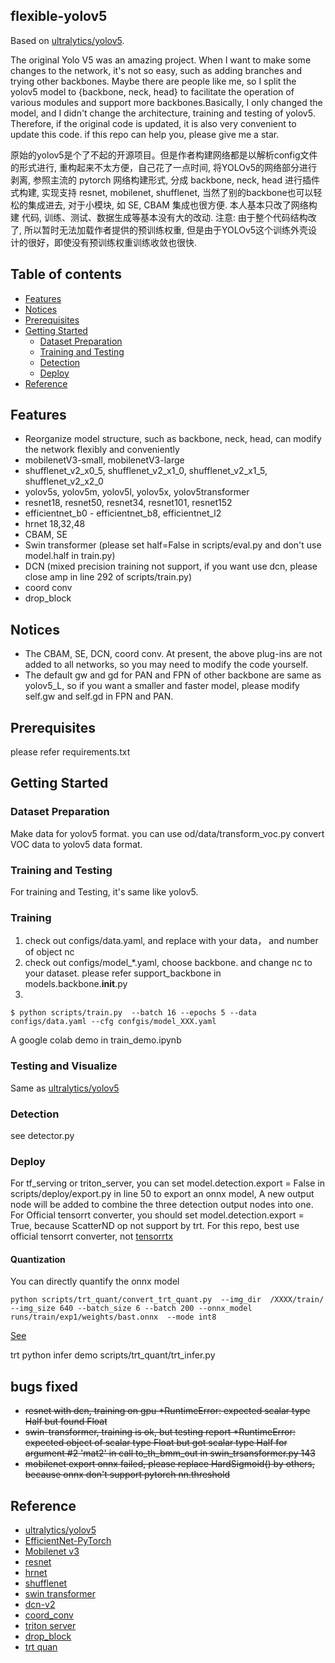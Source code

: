 ## flexible-yolov5

Based on [ultralytics/yolov5](https://github.com/ultralytics/yolov5).

The original Yolo V5 was an amazing project. When I want to make some changes to the network, it's not so easy, such as adding branches and
  trying other backbones. Maybe there are people like me, so I split the yolov5 model to {backbone, neck, head} to 
  facilitate the operation of various modules and support more backbones.Basically, I only changed the model, and I 
  didn't change the architecture, training and testing of yolov5. Therefore, if the original code is updated, it is also
   very convenient to update this code. if this repo can help you, please give me a star.

原始的yolov5是个了不起的开源项目。但是作者构建网络都是以解析config文件的形式进行, 重构起来不太方便，自己花了一点时间, 将YOLOv5的网络部分进行剥离, 参照主流的 pytorch 网络构建形式, 分成 backbone, neck, head
进行插件式构建, 实现支持 resnet, mobilenet, shufflenet, 当然了别的backbone也可以轻松的集成进去, 对于小模块, 如 SE, CBAM 集成也很方便. 本人基本只改了网络构建
代码, 训练、测试、数据生成等基本没有大的改动. 注意: 由于整个代码结构改了, 所以暂时无法加载作者提供的预训练权重, 但是由于YOLOv5这个训练外壳设计的很好，即使没有预训练权重训练收敛也很快.

## Table of contents
* [Features](#features)
* [Notices](#Notices)
* [Prerequisites](#prerequisites)
* [Getting Started](#getting-started)
    * [Dataset Preparation](#dataset-preparation)
    * [Training and Testing](#Training-and-Testing)
    * [Detection](#Detection)
    * [Deploy](#Deploy)
* [Reference](#Reference)


## Features
- Reorganize model structure, such as backbone, neck, head, can modify the network flexibly and conveniently
- mobilenetV3-small, mobilenetV3-large 
- shufflenet_v2_x0_5, shufflenet_v2_x1_0, shufflenet_v2_x1_5, shufflenet_v2_x2_0
- yolov5s, yolov5m, yolov5l, yolov5x, yolov5transformer
- resnet18, resnet50, resnet34, resnet101, resnet152 
- efficientnet_b0 - efficientnet_b8, efficientnet_l2
- hrnet 18,32,48
- CBAM, SE
- Swin transformer (please set half=False in scripts/eval.py and don't use model.half in train.py)
- DCN (mixed precision training not support, if you want use dcn, please close amp in line 292 of scripts/train.py)
- coord conv
- drop_block

## Notices

* The CBAM, SE, DCN, coord conv. At present, the above plug-ins are not added to all networks, so you may need to modify the code yourself.
* The default gw and gd for PAN and FPN of other backbone are same as yolov5_L, so if you want a smaller and faster model, please modify self.gw and self.gd in FPN and PAN.

## Prerequisites

please refer requirements.txt

## Getting Started

### Dataset Preparation

Make data for yolov5 format. you can use od/data/transform_voc.py convert VOC data to yolov5 data format.

### Training and Testing

For training and Testing, it's same like yolov5.

### Training

1. check out configs/data.yaml, and replace with your data， and number of object nc
2. check out configs/model_*.yaml, choose backbone. and change nc to your dataset. please refer support_backbone in models.backbone.__init__.py
3. 
```shell script
$ python scripts/train.py  --batch 16 --epochs 5 --data configs/data.yaml --cfg confgis/model_XXX.yaml
```

A google colab demo in train_demo.ipynb

### Testing and Visualize
Same as [ultralytics/yolov5](https://github.com/ultralytics/yolov5)


### Detection

see detector.py

### Deploy

For tf_serving or triton_server, you can set model.detection.export = False in scripts/deploy/export.py in line 50 to export an onnx model, A new output node will be added to combine the three detection output nodes into one. 
For Official tensorrt converter, you should set model.detection.export = True, because  ScatterND op not support by trt. For this repo, best use official tensorrt converter, not [tensorrtx](https://github.com/wang-xinyu/tensorrtx)

#### Quantization

You can directly quantify the onnx model

```shell
python scripts/trt_quant/convert_trt_quant.py  --img_dir  /XXXX/train/  --img_size 640 --batch_size 6 --batch 200 --onnx_model runs/train/exp1/weights/bast.onnx  --mode int8
```
[See](scripts/trt_quant/README)

trt python infer demo scripts/trt_quant/trt_infer.py


## bugs fixed

- ~~resnet with dcn, training on gpu *RuntimeError: expected scalar type Half but found Float~~
- ~~swin-transformer, training is ok, but testing report *RuntimeError: expected object of scalar type Float but got scalar type Half for argument #2 'mat2' in call to_th_bmm_out in swin_trsansformer.py 143~~
- ~~mobilenet export onnx failed, please replace HardSigmoid() by others, because onnx don't support pytorch nn.threshold~~
## Reference

* [ultralytics/yolov5](https://github.com/ultralytics/yolov5)
* [EfficientNet-PyTorch](https://github.com/lukemelas/EfficientNet-PyTorch)
* [Mobilenet v3](https://arxiv.org/abs/1905.02244)
* [resnet](https://arxiv.org/abs/1512.03385)
* [hrnet](https://arxiv.org/abs/1908.07919)
* [shufflenet](https://arxiv.org/abs/1707.01083)
* [swin transformer](https://github.com/SwinTransformer/Swin-Transformer-Object-Detection)
* [dcn-v2](https://github.com/jinfagang/DCNv2_latest)
* [coord_conv](https://github.com/mkocabas/CoordConv-pytorch)
* [triton server](https://github.com/triton-inference-server/server)
* [drop_block](https://github.com/miguelvr/dropblock)
* [trt quan](https://github.com/Wulingtian/nanodet_tensorrt_int8_tools)
